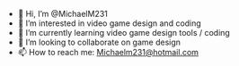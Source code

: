 - 👋 Hi, I’m @MichaelM231
- 👀 I’m interested in video game design and coding
- 🌱 I’m currently learning video game design tools / coding
- 💞️ I’m looking to collaborate on game design
- 📫 How to reach me: Michaelm231@hotmail.com

<!---
MichaelM231/MichaelM231 is a ✨ special ✨ repository because its `README.md` (this file) appears on your GitHub profile.
You can click the Preview link to take a look at your changes.
--->
